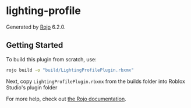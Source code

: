 # lighting-profile
Generated by [Rojo](https://github.com/rojo-rbx/rojo) 6.2.0.

## Getting Started
To build this plugin from scratch, use:

```bash
rojo build -o "build/LightingProfilePlugin.rbxmx"
```

Next, copy `LightingProfilePlugin.rbxmx` from the builds folder into Roblox Studio's plugin folder

For more help, check out [the Rojo documentation](https://rojo.space/docs).
